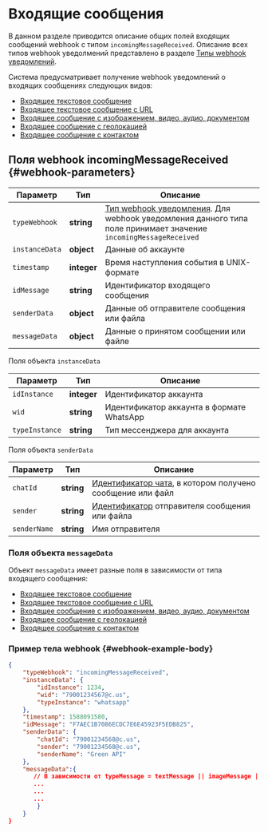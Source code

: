 # Входящие сообщения

В данном разделе приводится описание общих полей входящих сообщений webhook с типом `incomingMessageReceived`. Описание всех типов webhook уведолмений представлено в разделе [Типы webhook уведомлений](../type-webhook.md).

Система предусматривает получение webhook уведомлений о входящих сообщениях следующих видов:

- [Входящее текстовое сообщение](TextMessage)
- [Входящее текстовое сообщение с URL](ExtendedTextMessage)
- [Входящее сообщение с изображением, видео, аудио, документом](ImageMessage)
- [Входящее сообщение с геолокацией](LocationMessage)
- [Входящее сообщение с контактом](ContactMessage)

## Поля webhook incomingMessageReceived {#webhook-parameters}

Параметр | Тип | Описание
----- | ----- | -----
`typeWebhook` | **string** | [Тип webhook уведомления](../type-webhook.md). Для webhook уведомления данного типа поле принимает значение `incomingMessageReceived`
`instanceData` | **object** | Данные об аккаунте
`timestamp` | **integer** | Время наступления события в UNIX-формате
`idMessage` | **string** | Идентификатор входящего сообщения
`senderData` | **object** | Данные об отправителе сообщения или файла
`messageData` | **object** | Данные о принятом сообщении или файле

Поля объекта `instanceData`

Параметр | Тип | Описание
----- | ----- | -----
`idInstance` | **integer** | Идентификатор аккаунта
`wid` | **string** | Идентификатор аккаунта в формате WhatsApp
`typeInstance` | **string** | Тип мессенджера для аккаунта

Поля объекта `senderData`

Параметр | Тип | Описание
----- | ----- | -----
`chatId` | **string** | [Идентификатор чата](../../../chat-id.md), в котором получено сообщение или файл
`sender` | **string** | [Идентификатор](../../../chat-id.md#corr) отправителя сообщения или файла
`senderName` | **string** | Имя отправителя

### Поля объекта `messageData`

Объект `messageData` имеет разные поля в зависимости от типа входящего сообщения:

- [Входящее текстовое сообщение](TextMessage)
- [Входящее текстовое сообщение с URL](ExtendedTextMessage)
- [Входящее сообщение с изображением, видео, аудио, документом](ImageMessage)
- [Входящее сообщение с геолокацией](LocationMessage)
- [Входящее сообщение с контактом](ContactMessage)

### Пример тела webhook {#webhook-example-body}

```json
{
    "typeWebhook": "incomingMessageReceived",
    "instanceData": {
        "idInstance": 1234,
        "wid": "79001234567@c.us",
        "typeInstance": "whatsapp"
    },
    "timestamp": 1588091580,
    "idMessage": "F7AEC1B7086ECDC7E6E45923F5EDB825",
    "senderData": {
        "chatId": "79001234568@c.us",
        "sender": "79001234568@c.us",
        "senderName": "Green API"
    },
    "messageData":{
       // В зависимости от typeMessage = textMessage || imageMessage || videoMessage || documentMessage || audioMessage || locationMessage || contactMessage || extendedTextMessage
       ...
       ...
       ...
        }
    }
}
```